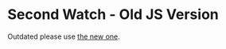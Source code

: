 # Second Watch - Old JS Version
Outdated please use [the new one](https://github.com/halitalf/2nd-watch).
